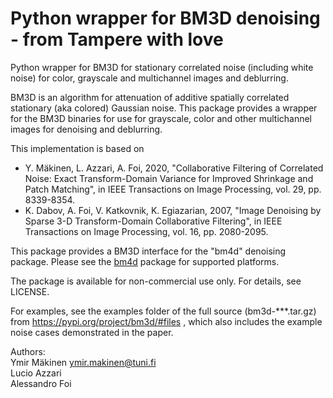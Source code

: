 # Python wrapper for BM3D denoising - from Tampere with love

Python wrapper for BM3D for stationary correlated noise (including white noise) for color,
grayscale and multichannel images and deblurring.

BM3D is an algorithm for attenuation of additive spatially correlated
stationary (aka colored) Gaussian noise. This package provides a wrapper
for the BM3D binaries for use for grayscale, color and other multichannel images
for denoising and deblurring.

This implementation is based on
- Y. Mäkinen, L. Azzari, A. Foi, 2020, "Collaborative Filtering of Correlated Noise: Exact Transform-Domain Variance
for Improved Shrinkage and Patch Matching", in IEEE Transactions on Image Processing, vol. 29, pp. 8339-8354.
- K. Dabov, A. Foi, V. Katkovnik, K. Egiazarian, 2007, "Image Denoising by Sparse 3-D Transform-Domain Collaborative
Filtering", in IEEE Transactions on Image Processing, vol. 16, pp. 2080-2095.

This package provides a BM3D interface for the "bm4d" denoising package. Please see the 
[bm4d](https://pypi.org/project/bm4d) package for supported platforms.

The package is available for non-commercial use only. For details, see LICENSE.

For examples, see the examples folder of the full source (bm3d-***.tar.gz) from https://pypi.org/project/bm3d/#files , 
which also includes the example noise cases demonstrated in the paper.

Authors: \
    Ymir Mäkinen <ymir.makinen@tuni.fi> \
    Lucio Azzari \
    Alessandro Foi



